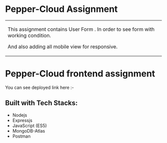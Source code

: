 # Pepper-Cloud Assignment
<table>
<tr>
<td>

 This assignment contains User Form . In order to see form with working condition.

 And also adding all mobile view for responsive.
  
</td>
</tr>
</table>

# Pepper-Cloud frontend assignment

You can see deployed link here :-  

## Built with Tech Stacks:

- Nodejs
- Expressjs
- JavaScript (ES5)
- MongoDB-Atlas
- Postman
